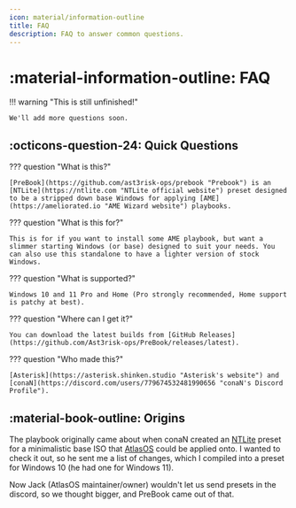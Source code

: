 ```yaml
---
icon: material/information-outline
title: FAQ
description: FAQ to answer common questions.
---
```

# :material-information-outline: FAQ

!!! warning "This is still unfinished!"

    We'll add more questions soon.

## :octicons-question-24: Quick Questions

??? question "What is this?"
   
    [PreBook](https://github.com/ast3risk-ops/prebook "Prebook") is an [NTLite](https://ntlite.com "NTLite official website") preset designed to be a stripped down base Windows for applying [AME](https://ameliorated.io "AME Wizard website") playbooks.
??? question "What is this for?"

    This is for if you want to install some AME playbook, but want a slimmer starting Windows (or base) designed to suit your needs. You can also use this standalone to have a lighter version of stock Windows.
??? question "What is supported?"

    Windows 10 and 11 Pro and Home (Pro strongly recommended, Home support is patchy at best).
??? question "Where can I get it?"

    You can download the latest builds from [GitHub Releases](https://github.com/Ast3risk-ops/PreBook/releases/latest).
??? question "Who made this?"

    [Asterisk](https://asterisk.shinken.studio "Asterisk's website") and [conaN](https://discord.com/users/779674532481990656 "conaN's Discord Profile").

## :material-book-outline: Origins

The playbook originally came about when conaN created an [NTLite](https://ntlite.com) preset for a minimalistic base ISO that [AtlasOS](https://atlasos.net "Hi Jack!") could be applied onto. I wanted to check it out, so he sent me a list of changes, which I compiled into a preset for Windows 10 (he had one for Windows 11).

Now Jack (AtlasOS maintainer/owner) wouldn't let us send presets in the discord, so we thought bigger, and PreBook came out of that.
